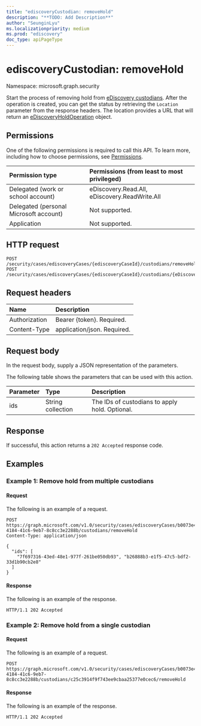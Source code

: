 ```yaml
---
title: "ediscoveryCustodian: removeHold"
description: "**TODO: Add Description**"
author: "SeunginLyu"
ms.localizationpriority: medium
ms.prod: "ediscovery"
doc_type: apiPageType
---
```


# ediscoveryCustodian: removeHold
Namespace: microsoft.graph.security

Start the process of removing hold from [eDiscovery custodians](../resources/security-ediscoverycustodian.md). After the operation is created, you can get the status by retrieving the `Location` parameter from the response headers. The location provides a URL that will return an [eDiscoveryHoldOperation](../resources/security-ediscoveryholdoperation.md) object.

## Permissions
One of the following permissions is required to call this API. To learn more, including how to choose permissions, see [Permissions](/graph/permissions-reference).

|Permission type|Permissions (from least to most privileged)|
|:---|:---|
|Delegated (work or school account)|eDiscovery.Read.All, eDiscovery.ReadWrite.All|
|Delegated (personal Microsoft account)|Not supported.|
|Application|Not supported.|

## HTTP request

<!-- {
  "blockType": "ignored"
}
-->
``` http
POST /security/cases/ediscoveryCases/{ediscoveryCaseId}/custodians/removeHold
POST /security/cases/ediscoveryCases/{ediscoveryCaseId}/custodians/{eDiscoveryCustodianId}/removeHold
```

## Request headers
|Name|Description|
|:---|:---|
|Authorization|Bearer {token}. Required.|
|Content-Type|application/json. Required.|

## Request body
In the request body, supply a JSON representation of the parameters.

The following table shows the parameters that can be used with this action.

|Parameter|Type|Description|
|:---|:---|:---|
|ids|String collection|The IDs of custodians to apply hold. Optional.|


## Response

If successful, this action returns a `202 Accepted` response code.

## Examples
### Example 1: Remove hold from multiple custodians
#### Request
The following is an example of a request.

<!-- {
  "blockType": "request",
  "name": "ediscoverycustodianthis.removehold_caseID_custodians"
}
-->
``` http
POST https://graph.microsoft.com/v1.0/security/cases/ediscoveryCases/b0073e4e-4184-41c6-9eb7-8c8cc3e2288b/custodians/removeHold
Content-Type: application/json

{
  "ids": [
    "7f697316-43ed-48e1-977f-261be050db93", "b26888b3-e1f5-47c5-bdf2-33d1b90cb2e8"
  ]
}
```



#### Response
The following is an example of the response.

<!-- {
  "blockType": "response",
  "truncated": true
}
-->
``` http
HTTP/1.1 202 Accepted
```

### Example 2: Remove hold from a single custodian
#### Request
The following is an example of a request.

<!-- {
  "blockType": "request",
  "name": "ediscoverycustodianthis.removehold_single_custodian"
}
-->
``` http
POST https://graph.microsoft.com/v1.0/security/cases/ediscoveryCases/b0073e4e-4184-41c6-9eb7-8c8cc3e2288b/custodians/c25c3914f9f743ee9cbaa25377e0cec6/removeHold
```



#### Response
The following is an example of the response.

<!-- {
  "blockType": "response",
  "truncated": true
}
-->
``` http
HTTP/1.1 202 Accepted
```
